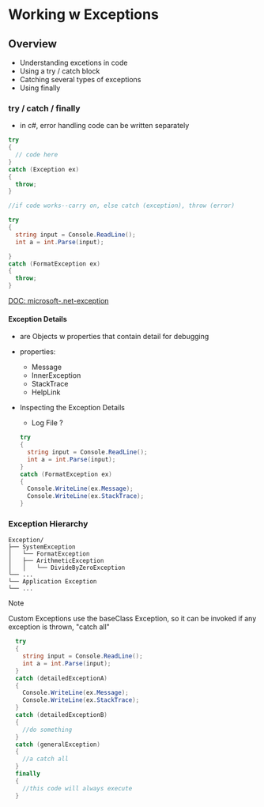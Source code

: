 # Working w Exceptions

## Overview

- Understanding excetions in code
- Using a try / catch block
- Catching several types of exceptions
- Using finally

### try / catch / finally

- in c#, error handling code can be written separately

```c#
try
{
  // code here
}
catch (Exception ex)
{
  throw;
}

//if code works--carry on, else catch (exception), throw (error)
```

```c#
try
{
  string input = Console.ReadLine();
  int a = int.Parse(input);

}
catch (FormatException ex)
{
  throw;
}
```

[DOC: microsoft-.net-exception](https://learn.microsoft.com/en-us/dotnet/standard/exceptions/)

#### Exception Details

- are Objects w properties that contain detail for debugging
- properties:
  - Message
  - InnerException
  - StackTrace
  - HelpLink
- Inspecting the Exception Details

  - Log File ?

  ```c#
  try
  {
    string input = Console.ReadLine();
    int a = int.Parse(input);
  }
  catch (FormatException ex)
  {
    Console.WriteLine(ex.Message);
    Console.WriteLine(ex.StackTrace);
  }
  ```

### Exception Hierarchy

```
Exception/
├── SystemException
│   └── FormatException
│   ├── ArithmeticException
│   │   └── DivideByZeroException
└── ...
└── Application Exception
└── ...
```

> [!NOTE]
> Custom Exceptions use the baseClass Exception, so it can be
> invoked if any exception is thrown, "catch all"

```c#
  try
  {
    string input = Console.ReadLine();
    int a = int.Parse(input);
  }
  catch (detailedExceptionA)
  {
    Console.WriteLine(ex.Message);
    Console.WriteLine(ex.StackTrace);
  }
  catch (detailedExceptionB)
  {
    //do something
  }
  catch (generalException)
  {
    //a catch all
  }
  finally
  {
    //this code will always execute
  }

```
